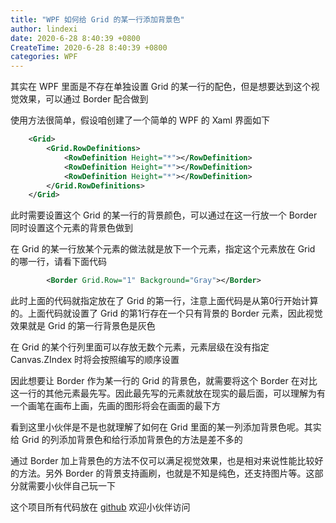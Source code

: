 ```yaml
---
title: "WPF 如何给 Grid 的某一行添加背景色"
author: lindexi
date: 2020-6-28 8:40:39 +0800
CreateTime: 2020-6-28 8:40:39 +0800
categories: WPF
---
```


其实在 WPF 里面是不存在单独设置 Grid 的某一行的配色，但是想要达到这个视觉效果，可以通过 Border 配合做到

<!--more-->


<!-- 发布 -->

使用方法很简单，假设咱创建了一个简单的 WPF 的 Xaml 界面如下

```xml
    <Grid>
        <Grid.RowDefinitions>
            <RowDefinition Height="*"></RowDefinition>
            <RowDefinition Height="*"></RowDefinition>
            <RowDefinition Height="*"></RowDefinition>
        </Grid.RowDefinitions>
    </Grid>
```

此时需要设置这个 Grid 的某一行的背景颜色，可以通过在这一行放一个 Border 同时设置这个元素的背景色做到

在 Grid 的某一行放某个元素的做法就是放下一个元素，指定这个元素放在 Grid 的哪一行，请看下面代码

```xml
        <Border Grid.Row="1" Background="Gray"></Border>
```

此时上面的代码就指定放在了 Grid 的第一行，注意上面代码是从第0行开始计算的。上面代码就设置了 Grid 的第1行存在一个只有背景的 Border 元素，因此视觉效果就是 Grid 的第一行背景色是灰色

在 Grid 的某个行列里面可以存放无数个元素，元素层级在没有指定 Canvas.ZIndex 时将会按照编写的顺序设置

因此想要让 Border 作为某一行的 Grid 的背景色，就需要将这个 Border 在对比这一行的其他元素最先写。因此最先写的元素就放在现实的最后面，可以理解为有一个画笔在画布上画，先画的图形将会在画面的最下方

看到这里小伙伴是不是也就理解了如何在 Grid 里面的某一列添加背景色呢。其实给 Grid 的列添加背景色和给行添加背景色的方法是差不多的

通过 Border 加上背景色的方法不仅可以满足视觉效果，也是相对来说性能比较好的方法。另外 Border 的背景支持画刷，也就是不知是纯色，还支持图片等。这部分就需要小伙伴自己玩一下

这个项目所有代码放在 [github](https://github.com/lindexi/lindexi_gd/tree/88d685fb9a09f1f1df7b40f080af01e9b6574ce7/WinemwhajallawLigawakuja) 欢迎小伙伴访问

